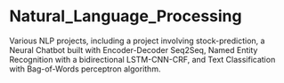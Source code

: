 # Natural_Language_Processing
Various NLP projects, including a project involving stock-prediction, a Neural Chatbot built with Encoder-Decoder Seq2Seq, Named Entity Recognition with a bidirectional LSTM-CNN-CRF, and Text Classification with Bag-of-Words perceptron algorithm.
